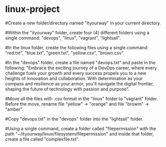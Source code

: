 # linux-project
#Create a new folder/directory named "ityourway" in your current directory.

#Within the "ityourway" folder, create four (4) different folders using a single command: "devops", "linux", "vagrant", "lightsail".

#In the linux folder, create the following files using a single command: "red.txt", "blue.txt", "green.txt", "yellow.csv", "brown.csv".

#In the "devops" folder, create a file named "devops.txt" and paste in the following: "Embrace the exciting journey of a DevOps career, where every challenge fuels your growth and every success propels you to a new heights of innovation and collaboration. With determination as your compass and resilience as your armor, you'll navigate the digital frontier, shaping the future of technology with passion and purpose".

#Move all the files with .csv format in the "linux" folder to "vagrant" folder. Before the move, rename file "yellow" -> "orange" and file "browm" -> "amber".

#Copy "devops.txt" in the "devops" folder into the "lightsail" folder.

#Using a single command, create a folder called "filepermission" with the path "~/ityourway/linux/filesystem/filepermission" and inside that folder, create a file called "complexfile.txt".

